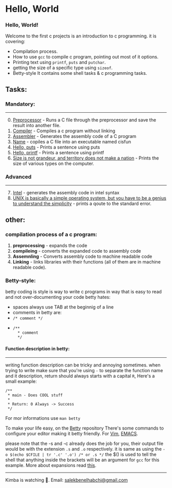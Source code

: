 # Hello, World
### Hello, World!
Welcome to the first c projects is an introduction to c programming. it is covering:
 * Compilation process.
 * How to use `gcc` to compile c program, pointing out most of it options.
 * Printing text using `printf`, `puts` and `putchar`.
 * getting the size of a specific type using `sizeof`.
 * Betty-style
It contains some shell tasks & c programming tasks.

## Tasks:

### Mandatory:
---
0. [Preprocessor](https://github.com/sbe4658/alx-low_level_programming/blob/main/0x00-hello_world/0-preprocessor "0") - Runs a C file through the preprocessor and save the result into another file.
1. [Compiler](https://github.com/sbe4658/alx-low_level_programming/blob/main/0x00-hello_world/1-compiler "1") - Compiles a c program without linking
2. [Assembler](https://github.com/sbe4658/alx-low_level_programming/blob/main/0x00-hello_world/2-assembler "2") - Generates the assembly code of a C program
3. [Name](https://github.com/sbe4658/alx-low_level_programming/blob/main/0x00-hello_world/3-name "3") - copiles a C file into an executable named cisfun
4. [Hello, puts](https://github.com/sbe4658/alx-low_level_programming/blob/main/0x00-hello_world/4-puts.c "4") - Prints a sentence using puts
5. [Hello, printf](https://github.com/sbe4658/alx-low_level_programming/blob/main/0x00-hello_world/5-printf.c "5") - Prints a sentence using printf
6. [Size is not grandeur, and territory does not make a nation](https://github.com/sbe4658/alx-low_level_programming/blob/main/0x00-hello_world/6-size.c "6") - Prints the size of various types on the computer.

### Advanced
---
7. [Intel](https://github.com/sbe4658/alx-low_level_programming/blob/main/0x00-hello_world/100-intel "100") - generates the assembly code in intel syntax
8. [UNIX is basically a simple operating system, but you have to be a genius to understand the simplicity](https://github.com/sbe4658/alx-low_level_programming/blob/main/0x00-hello_world/101-quote.c "101") - prints a qoute to the standard error.

## other:
### compilation process of a c program:
 1. **preprocessing** - expands the code
 2. **compileing** - converts the expanded code to assembly code
 3. **Assemnling** - Converts assembly code to machine readable code
 4. **Linking** - links libraries with their functions (all of them are in machine readable code).
### Betty-style:
 betty coding is style is way to write c programs in way that is easy to read and not over-documenting your code
 betty hates:
  * spaces always use TAB at the beginnig of a line
  * comments in betty are:
   * `/* comment */`
   * ~~~
     /**
       * comment
       */
     ~~~
#### Function description in betty:
---
writing function description can be tricky and annoying sometimes. when trying to write make sure that you're using `-` to separate the function name and it description, return should always starts with a capital `R`, Here's a small example:
~~~
/**
 * main - Does COOL stuff
 *
 * Return: 0 Always -> Success
 */
~~~
For mor informations use `man betty`

To make your life easy, on the [Betty]( "Betty") repository There's some commands to configure your editor making it betty friendly. For [Vim](https://github.com/holbertonschool/Betty/wiki/Tools:-Vim "vi"), [EMACS](https://github.com/holbertonschool/Betty/wiki/Tools:-Emacs "emacs").

please note that the -s and -c already does the job for you, their output file would be with the extension `.s` and `.o` respectively. it is same as using the `-o $(echo $CFILE | tr '.c' '.o') /* or .s */` the $() is used to tell the shell that anything inside the brackets will be an argument for `gcc` for this example. More about expansions read [this]( http://linuxcommand.org/lc3_lts0080.php "expansions").
___
Kimba is watching :lion:. Email: salekbenelhabchi@gmail.com

